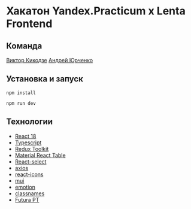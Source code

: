 # Хакатон Yandex.Practicum x Lenta Frontend

## Команда

[Виктор Кикодзе](https://github.com/vitland)
[Андрей Юрченко](https://github.com/AndreiEth)

## Установка и запуск

`npm install`

`npm run dev`

## Технологии

- [React 18](https://react.dev/)
- [Typescript](https://www.typescriptlang.org/)
- [Redux Toolkit](https://redux-toolkit.js.org/)
- [Material React Table](https://www.material-react-table.com/)
- [React-select](https://react-select.com/home)
- [axios](https://axios-http.com/)
- [react-icons](https://react-icons.github.io/react-icons/)
- [mui](https://mui.com/material-ui/)
- [emotion](https://emotion.sh/docs/introduction)
- [classnames](https://www.npmjs.com/package/classnames)
- [Futura PT](https://www.cdnfonts.com/futura-pt.font)

